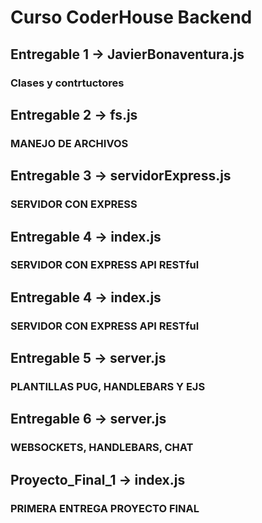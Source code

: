 # Curso CoderHouse Backend

## Entregable 1 -> JavierBonaventura.js
### Clases y contrtuctores

## Entregable 2 -> fs.js
### MANEJO DE ARCHIVOS

## Entregable 3 -> servidorExpress.js
### SERVIDOR CON EXPRESS

## Entregable 4 -> index.js
### SERVIDOR CON EXPRESS API RESTful

## Entregable 4 -> index.js
### SERVIDOR CON EXPRESS API RESTful

## Entregable 5 -> server.js
### PLANTILLAS PUG, HANDLEBARS Y EJS

## Entregable 6 -> server.js
### WEBSOCKETS, HANDLEBARS, CHAT

## Proyecto_Final_1 -> index.js
### PRIMERA ENTREGA PROYECTO FINAL




